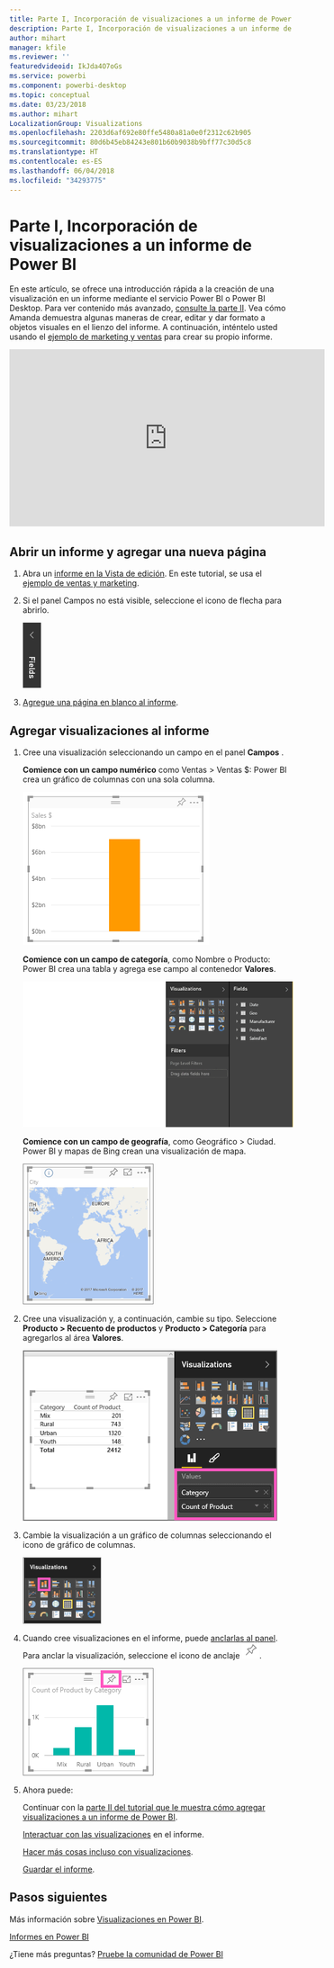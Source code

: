 ```yaml
---
title: Parte I, Incorporación de visualizaciones a un informe de Power BI
description: Parte I, Incorporación de visualizaciones a un informe de Power BI
author: mihart
manager: kfile
ms.reviewer: ''
featuredvideoid: IkJda4O7oGs
ms.service: powerbi
ms.component: powerbi-desktop
ms.topic: conceptual
ms.date: 03/23/2018
ms.author: mihart
LocalizationGroup: Visualizations
ms.openlocfilehash: 2203d6af692e80ffe5480a81a0e0f2312c62b905
ms.sourcegitcommit: 80d6b45eb84243e801b60b9038b9bff77c30d5c8
ms.translationtype: HT
ms.contentlocale: es-ES
ms.lasthandoff: 06/04/2018
ms.locfileid: "34293775"
---
```

# <a name="part-i-add-visualizations-to-a-power-bi-report"></a>Parte I, Incorporación de visualizaciones a un informe de Power BI
En este artículo, se ofrece una introducción rápida a la creación de una visualización en un informe mediante el servicio Power BI o Power BI Desktop.  Para ver contenido más avanzado, [consulte la parte II](power-bi-report-add-visualizations-ii.md). Vea cómo Amanda demuestra algunas maneras de crear, editar y dar formato a objetos visuales en el lienzo del informe. A continuación, inténtelo usted usando el [ejemplo de marketing y ventas](sample-datasets.md) para crear su propio informe.

<iframe width="560" height="315" src="https://www.youtube.com/embed/IkJda4O7oGs" frameborder="0" allowfullscreen></iframe>


## <a name="open-a-report-and-add-a-new-page"></a>Abrir un informe y agregar una nueva página
1. Abra un [informe en la Vista de edición](service-reading-view-and-editing-view.md). En este tutorial, se usa el [ejemplo de ventas y marketing](sample-datasets.md).
2. Si el panel Campos no está visible, seleccione el icono de flecha para abrirlo. 
   
   ![](media/power-bi-report-add-visualizations-i/pbi_nancy_fieldsfiltersarrow.png)
3. [Agregue una página en blanco al informe](power-bi-report-add-page.md).

## <a name="add-visualizations-to-the-report"></a>Agregar visualizaciones al informe
1. Cree una visualización seleccionando un campo en el panel **Campos** .  
   
   **Comience con un campo numérico** como Ventas > Ventas $: Power BI crea un gráfico de columnas con una sola columna.
   
   ![](media/power-bi-report-add-visualizations-i/pbi_onecolchart.png)
   
   **Comience con un campo de categoría**, como Nombre o Producto: Power BI crea una tabla y agrega ese campo al contenedor **Valores**.
   
   ![](media/power-bi-report-add-visualizations-i/pbi_agif_createchart3.gif)
   
   **Comience con un campo de geografía**, como Geográfico > Ciudad. Power BI y mapas de Bing crean una visualización de mapa.
   
   ![](media/power-bi-report-add-visualizations-i/power-bi-map.png)
2. Cree una visualización y, a continuación, cambie su tipo. Seleccione **Producto > Recuento de productos** y **Producto > Categoría** para agregarlos al área **Valores**.
   
   ![](media/power-bi-report-add-visualizations-i/part1table1.png)
3. Cambie la visualización a un gráfico de columnas seleccionando el icono de gráfico de columnas.
   
   ![](media/power-bi-report-add-visualizations-i/part1converttocolumn.png)
4. Cuando cree visualizaciones en el informe, puede [anclarlas al panel](service-dashboard-pin-tile-from-report.md). Para anclar la visualización, seleccione el icono de anclaje ![](media/power-bi-report-add-visualizations-i/pinnooutline.png).
   
   ![](media/power-bi-report-add-visualizations-i/part1pin1.png)
5. Ahora puede:
   
   Continuar con la [parte II del tutorial que le muestra cómo agregar visualizaciones a un informe de Power BI](power-bi-report-add-visualizations-ii.md).
   
   [Interactuar con las visualizaciones](service-reading-view-and-editing-view.md) en el informe.
   
   [Hacer más cosas incluso con visualizaciones](power-bi-report-visualizations.md).
   
   [Guardar el informe](service-report-save.md).

## <a name="next-steps"></a>Pasos siguientes
Más información sobre [Visualizaciones en Power BI](power-bi-report-visualizations.md).

[Informes en Power BI](service-reports.md)

¿Tiene más preguntas? [Pruebe la comunidad de Power BI](http://community.powerbi.com/)

